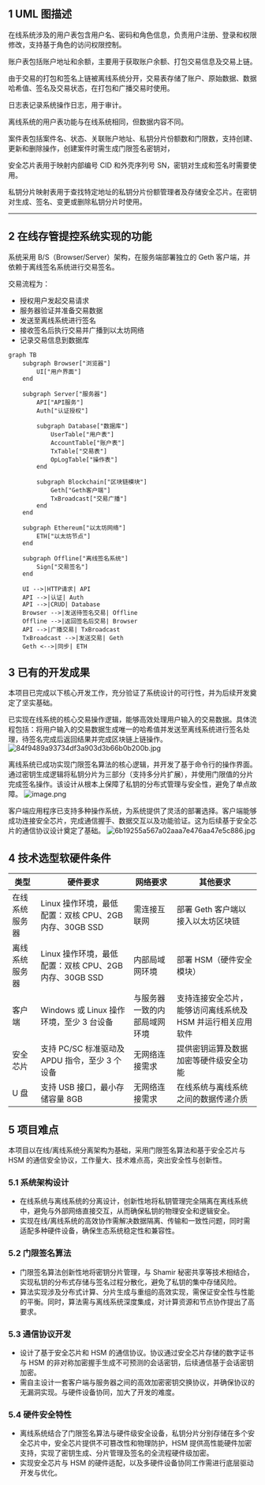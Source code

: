 ## 1 UML 图描述
在线系统涉及的用户表包含用户名、密码和角色信息，负责用户注册、登录和权限修改，支持基于角色的访问权限控制。

账户表包括账户地址和余额，主要用于获取账户余额、打包交易信息及交易上链。

由于交易的打包和签名上链被离线系统分开，交易表存储了账户、原始数据、数据哈希值、签名及交易状态，在打包和广播交易时使用。

日志表记录系统操作日志，用于审计。

离线系统的用户表功能与在线系统相同，但数据内容不同。

案件表包括案件名、状态、关联账户地址、私钥分片份额数和门限数，支持创建、更新和删除操作，创建案件时需生成门限签名密钥对，

安全芯片表用于映射内部编号 CID 和外壳序列号 SN，密钥对生成和签名时需要使用。

私钥分片映射表用于查找特定地址的私钥分片份额管理者及存储安全芯片。在密钥对生成、签名、变更或删除私钥分片时使用。

---

## 2 在线存管提控系统实现的功能

系统采用 B/S（Browser/Server）架构，在服务端部署独立的 Geth 客户端，并依赖于离线签名系统进行交易签名。

交易流程为：
- 授权用户发起交易请求
- 服务器验证并准备交易数据
- 发送至离线系统进行签名
- 接收签名后执行交易并广播到以太坊网络
- 记录交易信息到数据库

```mermaid
graph TB
    subgraph Browser["浏览器"]
        UI["用户界面"]
    end

    subgraph Server["服务器"]
        API["API服务"]
        Auth["认证授权"]
        
        subgraph Database["数据库"]
            UserTable["用户表"]
            AccountTable["账户表"]
            TxTable["交易表"]
            OpLogTable["操作表"]
        end
        
        subgraph Blockchain["区块链模块"]
            Geth["Geth客户端"]
            TxBroadcast["交易广播"]
        end
    end
    
    subgraph Ethereum["以太坊网络"]
        ETH["以太坊节点"]
    end
    
    subgraph Offline["离线签名系统"]
        Sign["交易签名"]
    end

    UI -->|HTTP请求| API
    API -->|认证| Auth
    API -->|CRUD| Database
    Browser -->|发送待签名交易| Offline
    Offline -->|返回签名后交易| Browser
    API -->|广播交易| TxBroadcast
    TxBroadcast -->|发送交易| Geth
    Geth <-->|同步| ETH
```

## 3 已有的开发成果

本项目已完成以下核心开发工作，充分验证了系统设计的可行性，并为后续开发奠定了坚实基础。

已实现在线系统的核心交易操作逻辑，能够高效处理用户输入的交易数据。具体流程包括：将用户输入的交易数据生成唯一的哈希值并发送至离线系统进行签名处理，待签名完成后返回结果并完成区块链上链操作。
![84f9489a93734df3a903d3b66b0b200b.jpg](https://ceyewan.oss-cn-beijing.aliyuncs.com/typora/84f9489a93734df3a903d3b66b0b200b.jpg)

离线系统已成功实现门限签名算法的核心逻辑，并开发了基于命令行的操作界面。通过密钥生成逻辑将私钥分片为三部分（支持多分片扩展），并使用门限值的分片完成签名操作。该设计从根本上保障了私钥的分布式管理与安全性，避免了单点故障。
![image.png](https://ceyewan.oss-cn-beijing.aliyuncs.com/typora/20250116104219.png)


客户端应用程序已支持多种操作系统，为系统提供了灵活的部署选择。客户端能够成功连接安全芯片，完成通信握手、数据交互以及功能验证。这为后续基于安全芯片的通信协议设计奠定了基础。
![6b19255a567a02aaa7e476aa47e5c886.jpg](https://ceyewan.oss-cn-beijing.aliyuncs.com/typora/6b19255a567a02aaa7e476aa47e5c886.jpg)

## 4 技术选型软硬件条件

| 类型      | 硬件要求                                   | 网络要求           | 其他要求                             |
| ------- | -------------------------------------- | -------------- | -------------------------------- |
| 在线系统服务器 | Linux 操作环境，最低配置：双核 CPU、2GB 内存、30GB SSD | 需连接互联网         | 部署 Geth 客户端以接入以太坊区块链             |
| 离线系统服务器 | Linux 操作环境，最低配置：双核 CPU、2GB 内存、30GB SSD | 内部局域网环境        | 部署 HSM（硬件安全模块）                   |
| 客户端     | Windows 或 Linux 操作环境，至少 3 台设备          | 与服务器一致的内部局域网环境 | 支持连接安全芯片，能够访问离线系统及 HSM 并运行相关应用软件 |
| 安全芯片    | 支持 PC/SC 标准驱动及 APDU 指令，至少 3 个设备        | 无网络连接需求        | 提供密钥运算及数据加密等硬件级安全功能              |
| U 盘     | 支持 USB 接口，最小存储容量 8GB                   | 无网络连接需求        | 在线系统与离线系统之间的数据传递介质               |
## 5 项目难点

本项目以在线/离线系统分离架构为基础，采用门限签名算法和基于安全芯片与 HSM 的通信安全协议，工作量大、技术难点高，突出安全性与创新性。
### 5.1 系统架构设计
- 在线系统与离线系统的分离设计，创新性地将私钥管理完全隔离在离线系统中，避免与外部网络直接交互，从而确保私钥的物理安全和逻辑安全。
- 实现在线/离线系统的高效协作需解决数据隔离、传输和一致性问题，同时需适配多种硬件设备，确保生态系统稳定性和兼容性。
### 5.2 门限签名算法
- 门限签名算法创新性地将密钥分片管理，与 Shamir 秘密共享等技术相结合，实现私钥的分布式存储与签名过程分散化，避免了私钥的集中存储风险。
- 算法实现涉及分布式计算、分片生成与重组的高效实现，需保证安全性与性能的平衡。同时，算法需与离线系统深度集成，对计算资源和节点协作提出了高要求。
### 5.3 通信协议开发
- 设计了基于安全芯片和 HSM 的通信协议。协议通过安全芯片存储的数字证书与 HSM 的非对称加密握手生成不可预测的会话密钥，后续通信基于会话密钥加密。
- 需自主设计一套客户端与服务器之间的高效加密密钥交换协议，并确保协议的无漏洞实现。与硬件设备协同，加大了开发的难度。
### 5.4 硬件安全特性
- 离线系统结合了门限签名算法与硬件级安全设备，私钥分片分别存储在多个安全芯片中，安全芯片提供不可篡改性和物理防护，HSM 提供高性能硬件加密支持，实现了密钥生成、分片管理及签名的全流程硬件级加密。
- 实现安全芯片与 HSM 的硬件适配，以及多硬件设备协同工作需进行底层驱动开发与优化。